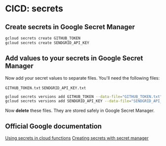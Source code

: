 # CICD: secrets

## Create secrets in Google Secret Manager

```sh
gcloud secrets create GITHUB_TOKEN
gcloud secrets create SENDGRID_API_KEY
```

## Add values to your secrets in Google Secret Manager
Now add your secret values to separate files. You'll need the following files:

`GITHUB_TOKEN.txt`
`SENDGRID_API_KEY.txt`


```sh
gcloud secrets versions add GITHUB_TOKEN --data-file="GITHUB_TOKEN.txt"
gcloud secrets versions add SENDGRID_API_KEY --data-file="SENDGRID_API_KEY.txt"
```

Now **delete** these files. They are stored safely in Google Secret Manager.


## Official Google documentation 

[Using secrets in cloud functions](https://cloud.google.com/functions/docs/configuring/secrets)
[Creating secrets with secret manager](https://cloud.google.com/secret-manager/docs/creating-and-accessing-secrets)